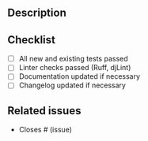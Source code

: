 ## Description

<!-- Describe what your PR does -->

## Checklist

- [ ] All new and existing tests passed
- [ ] Linter checks passed (Ruff, djLint)
- [ ] Documentation updated if necessary
- [ ] Changelog updated if necessary

## Related issues

- Closes # (issue)
